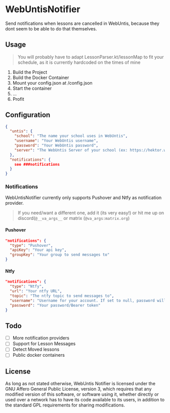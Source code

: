 # WebUntisNotifier

Send notifications when lessons are cancelled in WebUntis, because they dont seem to be able to do that themselves.

## Usage
> You will probably have to adapt LessonParser.kt/lessonMap to fit your schedule, as it is currently hardcoded on the times of mine

1. Build the Project
2. Build the Docker Container
3. Mount your config.json at /config.json
4. Start the container
5. ...
6. Profit

## Configuration

```json
{
  "untis": {
    "school": "The name your school uses in WebUntis",
    "username": "Your WebUntis username",
    "password": "Your WebUntis password",
    "server": "The WebUntis Server of your school (ex: https://hektor.webuntis.com)"
  },
  "notifications": {
    see ###notifications
  }
}
```
### Notifications
WebUntisNotifier currently only supports Pushover and Ntfy as notification provider. 
> If you need/want a different one, add it (its very easy!) or hit me up on discord(`@__va_args__` or matrix (`@va_args:matrix.org`)
#### Pushover
```json
"notifications": {
  "type": "Pushover",
  "apiKey": "Your api key",
  "groupKey": "Your group to send messages to"      
}
```
#### Ntfy
```json
"notifications": {
  "type": "Ntfy",
  "url": "Your ntfy URL",
  "topic": "The ntfy topic to send messages to",
  "username": "Username for your account. If set to null, password will be treated as a bearer token",
  "password": "Your password/Bearer token"
}
```

## Todo
- [ ] More notification providers
- [ ] Support for Lesson Messages
- [ ] Detect Moved lessons
- [ ] Public docker containers

## License

As long as not stated otherwise, WebUntis Notifier is licensed under the GNU Affero General Public 
License, version 3, which requires that any modified version of this software, or software using it,
whether directly or used over a network has to have its code available to its users, in addition to 
the standard GPL requirements for sharing modifications.